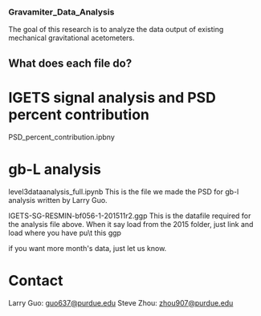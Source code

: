 ### Gravamiter_Data_Analysis
The goal of this research is to analyze the data output of existing mechanical gravitational acetometers.

## What does each file do?
# IGETS signal analysis and PSD percent contribution
PSD_percent_contribution.ipbny



# gb-L analysis
level3dataanalysis_full.ipynb
This is the file we made the PSD for gb-l analysis written by Larry Guo. 

IGETS-SG-RESMIN-bf056-1-201511r2.ggp
This is the datafile required for the analysis file above. When it say load from the 2015 folder, just link and load where you have pu\t this ggp

if you want more month's data, just let us know.

# Contact
Larry Guo: guo637@purdue.edu
Steve Zhou: zhou907@purdue.edu